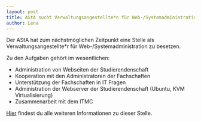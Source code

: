 ```yaml
---
layout: post
title: AStA sucht Verwaltungsangestellte*n für Web-/Systemadministration
author: Lena
---
```


Der AStA hat zum nächstmöglichen Zeitpunkt eine Stelle als Verwaltungsangestellte*r für Web-/Systemadministration zu besetzen.

Zu den Aufgaben gehört im wesentlichen:

* Administration von Webseiten der Studierendenschaft
* Kooperation mit den Administratoren der Fachschaften
* Unterstützung der Fachschaften in IT Fragen
* Administration der Webserver der Studierendenschaft (Ubuntu, KVM Virtualisierung)
* Zusammenarbeit mit dem ITMC

[Hier](dokumente/ausschreibungen_jobboerse/2017-06-09_asta1.pdf) findest du alle weiteren Informationen zu dieser Stelle.
